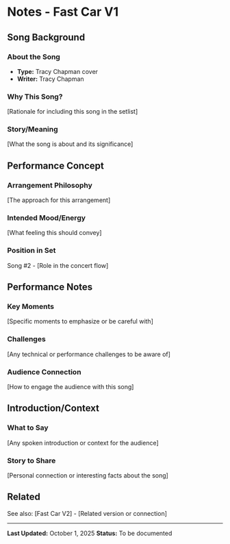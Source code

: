 # Notes - Fast Car V1

## Song Background

### About the Song
- **Type:** Tracy Chapman cover
- **Writer:** Tracy Chapman

### Why This Song?
[Rationale for including this song in the setlist]

### Story/Meaning
[What the song is about and its significance]

## Performance Concept

### Arrangement Philosophy
[The approach for this arrangement]

### Intended Mood/Energy
[What feeling this should convey]

### Position in Set
Song #2 - [Role in the concert flow]

## Performance Notes

### Key Moments
[Specific moments to emphasize or be careful with]

### Challenges
[Any technical or performance challenges to be aware of]

### Audience Connection
[How to engage the audience with this song]

## Introduction/Context

### What to Say
[Any spoken introduction or context for the audience]

### Story to Share
[Personal connection or interesting facts about the song]

## Related

See also: [Fast Car V2] - [Related version or connection]

---

**Last Updated:** October 1, 2025
**Status:** To be documented
